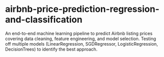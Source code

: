 # airbnb-price-prediction-regression-and-classification
An end-to-end machine learning pipeline to predict Airbnb listing prices covering data cleaning, feature engineering, and model selection. Testing off multiple models (LinearRegression, SGDRegressor, LogisticRegression, DecisionTrees) to identify the best approach.
